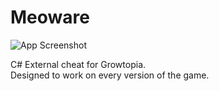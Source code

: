 # Meoware  
  
![App Screenshot](https://i.imgur.com/9uane2b.png)  
  
C# External cheat for Growtopia.  
Designed to work on every version of the game.

